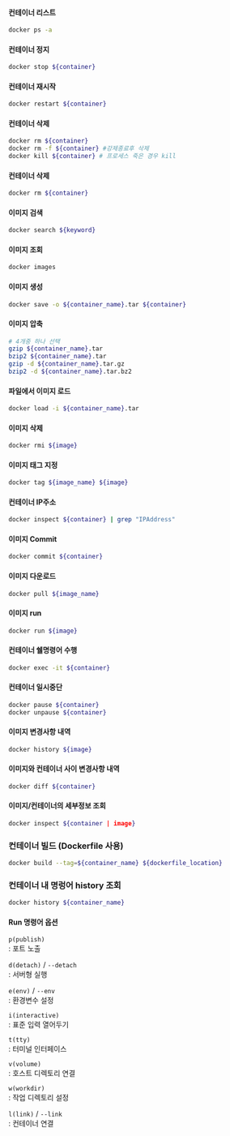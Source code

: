 #### 컨테이너 리스트

```bash
docker ps -a
```

#### 컨테이너 정지

```bash
docker stop ${container}
```

#### 컨테이너 재시작

```bash
docker restart ${container}
```

#### 컨테이너 삭제

```bash
docker rm ${container}
docker rm -f ${container} #강제종료후 삭제
docker kill ${container} # 프로세스 죽은 경우 kill
```

#### 컨테이너 삭제

```bash
docker rm ${container}
```

#### 이미지 검색

```bash
docker search ${keyword}
```

#### 이미지 조회

```bash
docker images
```

#### 이미지 생성

```bash
docker save -o ${container_name}.tar ${container}
```

#### 이미지 압축

```bash
# 4개중 하나 선택
gzip ${container_name}.tar
bzip2 ${container_name}.tar
gzip -d ${container_name}.tar.gz
bzip2 -d ${container_name}.tar.bz2
```

#### 파일에서 이미지 로드

```bash
docker load -i ${container_name}.tar
```

#### 이미지 삭제

```bash
docker rmi ${image}
```

#### 이미지 태그 지정

```bash
docker tag ${image_name} ${image}
```

#### 컨테이너 IP주소

```bash
docker inspect ${container} | grep "IPAddress"
```

#### 이미지 Commit

```bash
docker commit ${container}
```

#### 이미지 다운로드

```bash
docker pull ${image_name}
```

#### 이미지 run

```bash
docker run ${image}
```

#### 컨테이너 쉘명령어 수행

```bash
docker exec -it ${container}
```

#### 컨테이너 일시중단

```bash
docker pause ${container}
docker unpause ${container}
```

#### 이미지 변경사항 내역

```bash
docker history ${image}
```

#### 이미지와 컨테이너 사이 변경사항 내역

```bash
docker diff ${container}
```

#### 이미지/컨테이너의 세부정보 조회

```bash
docker inspect ${container | image}
```

### 컨테이너 빌드 (Dockerfile 사용)

```bash
docker build --tag=${container_name} ${dockerfile_location}
```

### 컨테이너 내 명렁어 history 조회

```bash
docker history ${container_name}
```

#### Run 명령어 옵션

`p(publish)`  
: 포트 노출

`d(detach)` / `--detach`  
: 서버형 실행

`e(env)` / `--env`  
: 환경변수 설정

`i(interactive)`  
: 표준 입력 열어두기

`t(tty)`  
: 터미널 인터페이스

`v(volume)`  
: 호스트 디렉토리 연결

`w(workdir)`  
: 작업 디렉토리 설정

`l(link)` / `--link`  
: 컨테이너 연결
